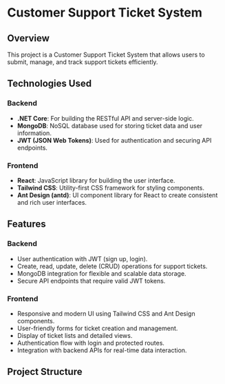 # Customer Support Ticket System

## Overview
This project is a Customer Support Ticket System that allows users to submit, manage, and track support tickets efficiently.

## Technologies Used

### Backend
- **.NET Core**: For building the RESTful API and server-side logic.
- **MongoDB**: NoSQL database used for storing ticket data and user information.
- **JWT (JSON Web Tokens)**: Used for authentication and securing API endpoints.

### Frontend
- **React**: JavaScript library for building the user interface.
- **Tailwind CSS**: Utility-first CSS framework for styling components.
- **Ant Design (antd)**: UI component library for React to create consistent and rich user interfaces.

## Features

### Backend
- User authentication with JWT (sign up, login).
- Create, read, update, delete (CRUD) operations for support tickets.
- MongoDB integration for flexible and scalable data storage.
- Secure API endpoints that require valid JWT tokens.

### Frontend
- Responsive and modern UI using Tailwind CSS and Ant Design components.
- User-friendly forms for ticket creation and management.
- Display of ticket lists and detailed views.
- Authentication flow with login and protected routes.
- Integration with backend APIs for real-time data interaction.

## Project Structure

